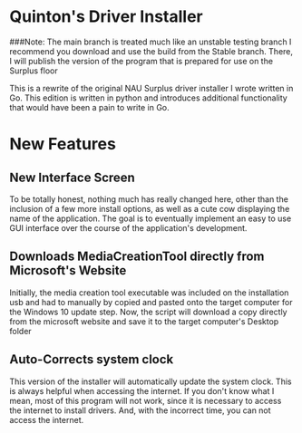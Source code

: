 # Quinton's Driver Installer

###Note:
The main branch is treated much like an unstable testing branch
I recommend you download and use the build from the Stable branch. There,
I will publish the version of the program that is prepared for use
on the Surplus floor

This is a rewrite of the original NAU Surplus driver installer I wrote written in Go. This edition is written in python
and introduces additional functionality that would have been a pain to write in Go.

# New Features

## New Interface Screen
To be totally honest, nothing much has really changed here, other than the inclusion of a few more install options, as well as
a cute cow displaying the name of the application. The goal is to eventually implement an easy to use GUI interface over the course of the application's development.

## Downloads MediaCreationTool directly from Microsoft's Website
Initially, the media creation tool executable was included on the installation usb and had to manually by copied and pasted
onto the target computer for the Windows 10 update step. Now, the script will download a copy directly from the microsoft website
and save it to the target computer's Desktop folder

## Auto-Corrects system clock 
This version of the installer will automatically update the system clock. This
is always helpful when accessing the internet. If you don't know what I mean,
most of this program will not work, since it is necessary to access the internet
to install drivers. And, with the incorrect time, you can not access the internet.
